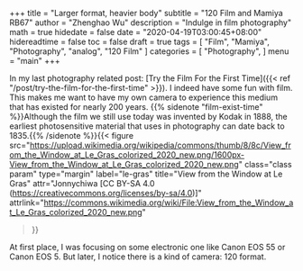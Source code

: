 +++
title = "Larger format, heavier body"
subtitle = "120 Film and Mamiya RB67"
author = "Zhenghao Wu"
description = "Indulge in film photography"
math = true
hidedate = false
date = "2020-04-19T03:00:45+08:00"
hidereadtime = false
toc = false
draft = true
tags = [
    "Film",
    "Mamiya",
    "Photography",
    "analog",
    "120 Film"
]
categories = [
    "Photography",
]
menu = "main"
+++

In my last photography related post: [Try the Film For the First Time]({{< ref "/post/try-the-film-for-the-first-time" >}}). I indeed have some fun with film. This makes me want to have my own camera to experience this medium that has existed for nearly 200 years. {{% sidenote "film-exist-time" %}}Although the film we still use today was invented by Kodak in 1888, the earliest photosensitive material that uses in photography can date back to 1835.{{% /sidenote %}}{{< figure
  src="https://upload.wikimedia.org/wikipedia/commons/thumb/8/8c/View_from_the_Window_at_Le_Gras_colorized_2020_new.png/1600px-View_from_the_Window_at_Le_Gras_colorized_2020_new.png"
  class="class param"
  type="margin"
  label="le-gras"
  title="View from the Window at Le Gras"
  attr="Jonnychiwa [CC BY-SA 4.0 (https://creativecommons.org/licenses/by-sa/4.0)]"
  attrlink="https://commons.wikimedia.org/wiki/File:View_from_the_Window_at_Le_Gras_colorized_2020_new.png"
 >}}
 
 At first place, I was focusing on some electronic one like Canon EOS 55 or Canon EOS 5. But later, I notice there is a kind of camera: 120 format.
